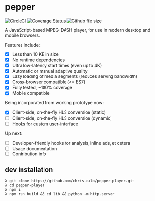 # pepper

[![CircleCI](https://circleci.com/gh/chris-calo/pepper-player.svg?style=shield&circle-token=0c5dc10e0b028da9d6e882f19944f7fd21ae318c)](https://circleci.com/gh/chris-calo/pepper-player)
[![Coverage Status](https://coveralls.io/repos/github/chris-calo/pepper-player/badge.svg?branch=master&t=dP79wl)](https://coveralls.io/github/chris-calo/pepper-player?branch=master)
![Github file size](http://shields.git.vulcanca.com/github/size/chris-calo/pepper-player/lib/pepper.js.gz.svg)

A JavaScript-based MPEG-DASH player, for use in modern desktop and mobile
browsers.

Features include:

- [x] Less than 10 KB in size
- [x] No runtime dependencies
- [x] Ultra low-latency start times (even up to 4K)
- [x] Automatic or manual adaptive quality
- [x] Lazy loading of media segments (reduces serving bandwidth)
- [x] Cross-browser compatible (<= ES7)
- [x] Fully tested, ~100% coverage
- [x] Mobile compatible

Being incorporated from working prototype now:

- [x] Client-side, on-the-fly HLS conversion (static)
- [ ] Client-side, on-the-fly HLS conversion (dynamic)
- [ ] Hooks for custom user-interface

Up next:
- [ ] Developer-friendly hooks for analysis, inline ads, et cetera
- [ ] Usage documentation
- [ ] Contribution info

## dev installation
```
λ git clone https://github.com/chris-calo/pepper-player.git
λ cd pepper-player
λ npm i
λ npm run build && cd lib && python -m http.server
```
